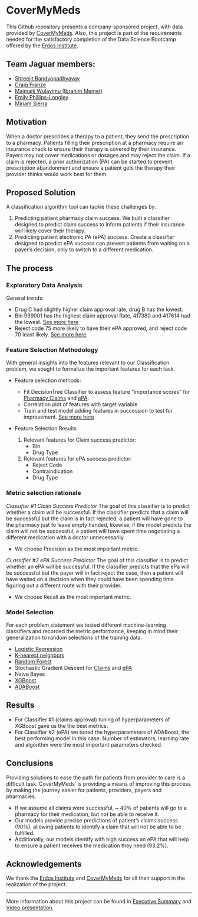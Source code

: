 # CoverMyMeds
This Github repository presents a company-sponsored project, with data provided by [CoverMyMeds]( https://www.covermymeds.com/main/). Also, this project is part of the requirements needed for the satisfactory completion of the Data Science Bootcamp offered by the [Erdos Institute]( https://www.erdosinstitute.org/). 

## Team Jaguar members:
* [Shreejit Bandyopadhyayay](https://github.com/Erdos-CMM/CoverMyMeds/tree/shreejit)
* [Craig Franze](https://github.com/Erdos-CMM/CoverMyMeds/tree/franze)
* [Maimaiti Wulayimu (Ibrahim Memet)](https://github.com/Erdos-CMM/CoverMyMeds/tree/ibrahim)
* [Emily Phillips-Longley](https://github.com/Erdos-CMM/CoverMyMeds/tree/ellongley)
* [Miriam Sierra](https://github.com/Erdos-CMM/CoverMyMeds/tree/miriam)

## Motivation
When a doctor prescribes a therapy to a patient, they send the prescription to a pharmacy. Patients filling their prescription at a pharmacy require an insurance check to ensure their therapy is covered by their insurance. Payers may not cover medications or dosages and may reject the claim. If a claim is rejected, a prior authorization (PA) can be started to prevent prescription abandonment and ensure a patient gets the therapy their provider thinks would work best for them. 

## Proposed Solution 
A classification algorithm tool can tackle these challenges by:
1. Predicting patient pharmacy claim success. We built a classifier designed to predict claim success to inform patients if their insurance will likely cover their therapy.
2. Predicting patient electronic PA (ePA) success. Create a classifier designed to predict ePA success can prevent patients from waiting on a payer’s decision, only to switch to a different medication.  

## The process
### Exploratory Data Analysis
General trends: 
* Drug C had slightly higher claim approval rate, drug B has the lowest. 
* Bin 999001 has the highest claim approval Rate, 417380 and 417614 had the lowest. [See more here](https://github.com/Erdos-CMM/CoverMyMeds/blob/main/Data%20Visualization%20%26%20Trends/Data_Visualization.ipynb)
* Reject code 75 more likely to have their ePA approved, and reject code 70 least likely. [See more here](https://github.com/Erdos-CMM/CoverMyMeds/blob/main/Data%20Visualization%20%26%20Trends/Data_Trends.ipynb)

### Feature Selection Methodology
With general insights into the features relevant to our Classification problem, we sought to formalize the important features for each task.  
* Feature selection methods: 
  * Fit DecisionTree Classifier to assess feature “importance scores” for [Pharmacy Claims](https://github.com/Erdos-CMM/CoverMyMeds/blob/main/Classifier%201%20for%20Claims/Feature_Selection_for_Claims.ipynb) and [ePA](https://github.com/Erdos-CMM/CoverMyMeds/blob/main/Classifier%202%20for%20ePAs/Feature_Selection_for_ePAs.ipynb). 
  * Correlation plot of features with target variable 
  * Train and test model adding features in succession to test for improvement. [See more here](https://github.com/Erdos-CMM/CoverMyMeds/blob/main/Classifier%202%20for%20ePAs/Feature_Selection_for_Claims_and_ePA_Prediction.ipynb)

* Feature Selection Results
  1. Relevant features for Claim success predictor: 
      * Bin
      * Drug Type 
  2. Relevant features for ePA success predictor:
      * Reject Code
      * Contraindication
      * Drug Type

### Metric selection rationale
*Classifier #1 Claim Success Predictor*
The goal of this classifier is to predict whether a claim will be successful.  If the classifier predicts that a claim will be successful but the claim is in fact rejected, a patient will have gone to the pharmacy just to leave empty handed, likewise, if the model predicts the claim will not be successful, a patient will have spent time negotiating a different medication with a doctor unnecessarily. 
* We choose Precision as the most important metric. 

*CLassifier #2 ePA Success Predictor*
The goal of this classifier is to predict whether an ePA will be successful.  If the classifier predicts that the ePa will be successful but the payer will in fact reject the case, then a patient will have waited on a decision when they could have been spending time figuring out a different route with their provider. 
* We choose Recall as the most important metric.

### Model Selection
For each problem statement we tested different machine-learning classifiers and recorded the metric performance, keeping in mind their generalization to random selections of the training data. 
* [Logistic Regression](https://github.com/Erdos-CMM/CoverMyMeds/blob/main/Classifier%201%20for%20Claims/Logistic_Regression_for_Claims.ipynb)
* [K-nearest neighbors](https://github.com/Erdos-CMM/CoverMyMeds/blob/main/Classifier%201%20for%20Claims/KNN_for_Claims.ipynb)
* [Random Forest](https://github.com/Erdos-CMM/CoverMyMeds/blob/main/Classifier%201%20for%20Claims/Random_forest_for_Claims.ipynb)
* Stochastic Gradient Descent for [Claims](https://github.com/Erdos-CMM/CoverMyMeds/blob/main/Classifier%201%20for%20Claims/SGD-Classifier_for_Claims.ipynb) and [ePA](https://github.com/Erdos-CMM/CoverMyMeds/blob/miriam/Classification%20Methods%20Exploration/SGD-Classifier%20for%20PAs_1.ipynb)
* Naive Bayes
* [XGBoost](https://github.com/Erdos-CMM/CoverMyMeds/blob/shreejit/Hyperparameter_Tuning_for_XGBoost_for_claims_with_CV.ipynb) 
* [ADABoost](https://github.com/Erdos-CMM/CoverMyMeds/blob/miriam/Classification%20Methods%20Exploration/Tuning%20Adaboost%20with%20Decision%20Tree.ipynb)

## Results 
* For Classifier #1 (claims approval) tuning of hyperparameters of XGBoost gave us the the best metrics.
* For Classifier #2 (ePA) we tuned the hyperparameters of ADABoost, the best performing model in this case. Number of estimators, learning rate and algorithm were the most important parameters checked.

## Conclusions
Providing solutions to ease the path for patients from provider to care is a difficult task. CoverMyMeds’ is providing a means of improving this process by making the journey easier for patients, providers, payers and pharmacies.
* If we assume all claims were successful, ~ 40% of patients will go to a pharmacy for their medication, but not be able to receive it.
* Our models provide precise predictions of patient’s claims success (90%), allowing patients to identify a claim that will not be able to be fulfilled.
* Additionally, our models identify with high success an ePA that will help to ensure a patient receives the medication they need (93.2%). 

## Acknowledgements
We thank the [Erdos Institute]( https://www.erdosinstitute.org/) and [CoverMyMeds]( https://www.covermymeds.com/main/) for all their support in the realization of the project. 

-----
More information about this project can be found in [Executive Summary](https://docs.google.com/document/d/1FwrmBEhBAQWARjeUt4RZFoarkcXRJpPkcrNds7StoyU/edit) and [Video presentation](https://drive.google.com/file/d/1v1xNRlQtk9EyGTjWGuJ4GD-V1L0_eG3i/view?usp=sharing).

 















